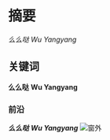 # 摘要
*么么哒* _Wu Yangyang_
## 关键词
**么么哒** __Wu Yangyang__
### 前沿
***么么哒*** ___Wu Yangyang___
![窗外](docker2.png)
